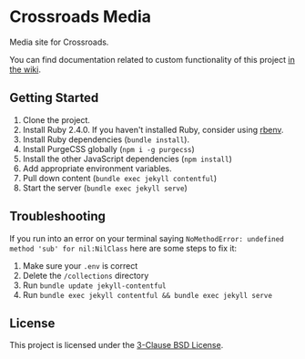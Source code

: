 Crossroads Media
==========

Media site for Crossroads.

You can find documentation related to custom functionality of this project [in the wiki](https://github.com/crdschurch/crds-media/wiki).

Getting Started
----------

1. Clone the project.
2. Install Ruby 2.4.0. If you haven't installed Ruby, consider using [rbenv](https://github.com/rbenv/rbenv).
3. Install Ruby dependencies (`bundle install`).
4. Install PurgeCSS globally (`npm i -g purgecss`)
5. Install the other JavaScript dependencies (`npm install`)
6. Add appropriate environment variables.
7. Pull down content (`bundle exec jekyll contentful`)
8. Start the server (`bundle exec jekyll serve`)

Troubleshooting
----------

If you run into an error on your terminal saying `NoMethodError: undefined method 'sub' for nil:NilClass` here are some steps to fix it:

1. Make sure your `.env` is correct
2. Delete the `/collections` directory
3. Run `bundle update jekyll-contentful`
4. Run `bundle exec jekyll contentful && bundle exec jekyll serve`

License
----------

This project is licensed under the [3-Clause BSD License](https://opensource.org/licenses/BSD-3-Clause).
